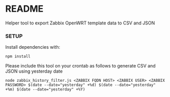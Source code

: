 # README #

Helper tool to export Zabbix OpenWRT template data to CSV and JSON

### SETUP ###

Install dependencies with:

```
npm install
```

Please include this tool on your crontab as follows to generate CSV and JSON using yesterday date

```
node zabbix_history_filter.js <ZABBIX FQDN HOST> <ZABBIX USER> <ZABBIX PASSWORD> $(date --date="yesterday" +%d) $(date --date="yesterday" +%m) $(date --date="yesterday" +%Y)
```
